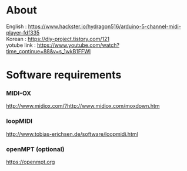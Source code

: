 # About
English : https://www.hackster.io/hydragon516/arduino-5-channel-midi-player-fdf335
<br />Korean : https://diy-project.tistory.com/121
<br />yotube link : https://www.youtube.com/watch?time_continue=88&v=s_1wkB1FFWI

# Software requirements
### MIDI-OX
http://www.midiox.com/?http://www.midiox.com/moxdown.htm
### loopMIDI
http://www.tobias-erichsen.de/software/loopmidi.html
### openMPT (optional)
https://openmpt.org
